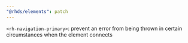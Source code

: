 ```yaml
---
"@rhds/elements": patch
---
```


`<rh-navigation-primary>`: prevent an error from being thrown in certain circumstances when the element connects